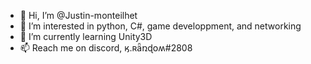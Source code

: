 - 👋 Hi, I’m @Justin-monteilhet
- 👀 I’m interested in python, C#, game developpment, and networking
- 🌱 I’m currently learning Unity3D
- 📫 Reach me on discord, ӄ.ʀǟռɖօʍ#2808



